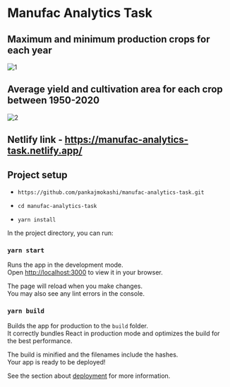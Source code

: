 # Manufac Analytics Task

## Maximum and minimum production crops for each year
![1](https://github.com/pankajmokashi/manufac-analytics-task/assets/127533657/78134298-01a9-40e4-ac46-3c501181065c)

## Average yield and cultivation area for each crop between 1950-2020
![2](https://github.com/pankajmokashi/manufac-analytics-task/assets/127533657/099dcfe6-781f-41d9-a465-b79bd4b049c3)

## Netlify link - https://manufac-analytics-task.netlify.app/

## Project setup

-     https://github.com/pankajmokashi/manufac-analytics-task.git
-     cd manufac-analytics-task
-     yarn install

In the project directory, you can run:

### `yarn start`

Runs the app in the development mode.\
Open [http://localhost:3000](http://localhost:3000) to view it in your browser.

The page will reload when you make changes.\
You may also see any lint errors in the console.

### `yarn build`

Builds the app for production to the `build` folder.\
It correctly bundles React in production mode and optimizes the build for the best performance.

The build is minified and the filenames include the hashes.\
Your app is ready to be deployed!

See the section about [deployment](https://facebook.github.io/create-react-app/docs/deployment) for more information.

